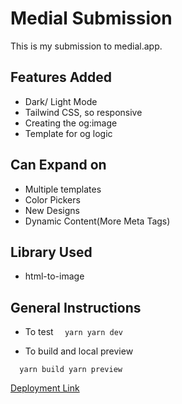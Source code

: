 # Medial Submission

This is my submission to medial.app.

## Features Added

- Dark/ Light Mode
- Tailwind CSS, so responsive
- Creating the og:image
- Template for og logic

## Can Expand on

- Multiple templates
- Color Pickers
- New Designs
- Dynamic Content(More Meta Tags)

## Library Used

- html-to-image

## General Instructions

- To test
  `  yarn
  yarn dev`

- To build and local preview

`  yarn build
  yarn preview`

[Deployment Link](https://medial-og-submission.onrender.com/)
